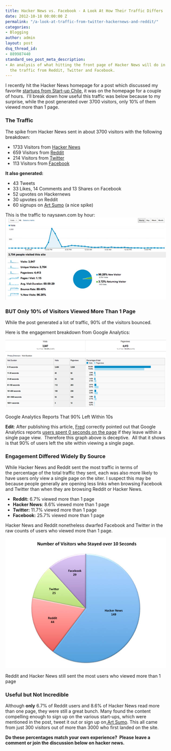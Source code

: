 ```yaml
---
title: Hacker News vs. Facebook - A Look At How Their Traffic Differs
date: 2012-10-18 00:00:00 Z
permalink: "/a-look-at-traffic-from-twitter-hackernews-and-reddit/"
categories:
- Blogging
author: admin
layout: post
dsq_thread_id:
- 889987440
standard_seo_post_meta_description:
- An analysis of what hitting the front page of Hacker News will do in comparison
  the traffic from Reddit, Twitter and Facebook.
---
```


I recently hit the Hacker News homepage for a post which discussed my favorite [startups from Start-up Chile][1], it was on the homepage for a couple of hours.  I'll break down how useful this traffic was below because to my surprise, while the post generated over 3700 visitors, only 10% of them viewed more than 1 page.

### The Traffic

The spike from Hacker News sent in about 3700 visitors with the following breakdown:

*   1733 Visitors from [Hacker News][3]
*   659 Visitors from [Reddit][4]
*   214 Visitors from [Twitter][5]
*   113 Visitors from [Facebook][6]

<div>
  <p>
    <strong>It also generated:</strong>
  </p>
  
  <ul>
    <li>
      43 Tweets
    </li>
    <li>
      33 Likes, 14 Comments and 13 Shares on Facebook
    </li>
    <li>
      52 upvotes on Hackernews
    </li>
    <li>
      30 upvotes on Reddit
    </li>
    <li>
      60 signups on <a href="http://www.artsumo.com">Art Sumo</a> (a nice spike)
    </li>
  </ul>
</div>

<div>
  This is the traffic to naysawn.com by hour:
</div>

<div>
</div>

<img class="size-full wp-image-161" title="Total Visitors" src="/assets/2012/10/Total-Visitors.jpg" alt="Total Visitors by hour" />

### BUT Only 10% of Visitors Viewed More Than 1 Page

While the post generated a lot of traffic, 90% of the visitors bounced.

Here is the engagement breakdown from Google Analytics:

<img class="size-full wp-image-164" title="Engagement Numbers" src="/assets/2012/10/Engagement-by-Source.png" alt="Engagement Numbers" width="600" height="216" />

Google Analytics Reports That 90% Left Within 10s


**Edit**: After publishing this article, [Fred][7] correctly pointed out that Google Analytics reports [users spent 0 seconds on the page][8] if they leave within a single page view.  Therefore this graph above is deceptive.  All that it shows is that 90% of users left the site within viewing a single page.

### Engagement Differed Widely By Source

While Hacker News and Reddit sent the most traffic in terms of the percentage of the total traffic they sent, each was also more likely to have users only view a single page on the siter. I suspect this may be because people generally are opening less links when browsing Facebook and Twitter than when they are browsing Reddit or Hacker News.

*   **Reddit:** 6.7% viewed more than 1 page
*   **Hacker News**: 8.6% viewed more than 1 page
*   **Twitter:** 11.7% viewed more than 1 page
*   **Facebook:** 25.7% viewed more than 1 page

Hacker News and Reddit nonetheless dwarfed Facebook and Twitter in the raw counts of users who viewed more than 1 page.

<img class="size-full wp-image-168" title="Over 10 seconds Breakdown" src="/assets/2012/10/Over-10-seconds-Breakdown.jpg" alt="Over 10 seconds Breakdown" />

Reddit and Hacker News still sent the most users who viewed more than 1 page

### Useful but Not Incredible

Although **only** 6.7% of Reddit users and 8.6% of Hacker News read more than one page, they were still a great bunch. Many found the content compelling enough to sign up on the various start-ups, which were mentioned in the post, tweet it out or sign up on[ Art Sumo][9]. This all came from just 300 visitors out of more than 3000 who first landed on the site.

**Do these percentages match your own experience?  Please leave a comment or join the discussion below on hacker news.**

[1]: http://naysawn.com/my-favorite-start-up-chile-companies/
[3]: http://news.ycombinator.com
[4]: http://www.reddit.com
[5]: http://www.twitter.com
[6]: http://www.facebook.com
[7]: http://www.mouseandman.com/
[8]: http://blog.clicktale.com/2009/10/14/what-google-analytics-cant-tell-you-part-1/
[9]: http://www.artsumo.com
